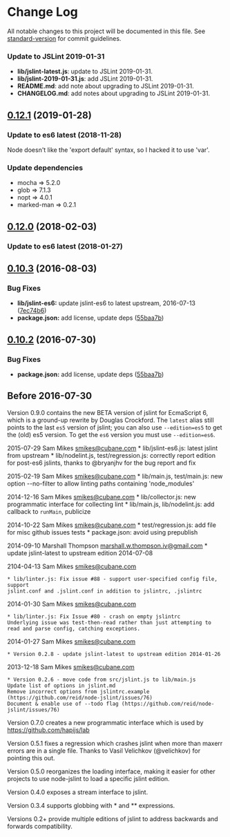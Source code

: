 # Change Log

All notable changes to this project will be documented in this file. See [standard-version](https://github.com/conventional-changelog/standard-version) for commit guidelines.

### Update to JSLint 2019-01-31
* **lib/jslint-latest.js**: update to JSLint 2019-01-31.
* **lib/jslint-2019-01-31.js**: add JSLint 2019-01-31.
* **README.md**: add note about upgrading to JSLint 2019-01-31.
* **CHANGELOG.md**: add notes about upgrading to JSLint 2019-01-31.

<a name="0.12.1"></a>
## [0.12.1](https://github.com/reid/node-jslint/compare/v0.12.0...v0.12.1) (2019-01-28)

### Update to es6 latest (2018-11-28)
 Node doesn't like the 'export default' syntax, so I hacked it to use 'var'.

### Update dependencies
 * mocha => 5.2.0
 * glob => 7.1.3
 * nopt => 4.0.1
 * marked-man => 0.2.1

<a name="0.12.0"></a>
## [0.12.0](https://github.com/reid/node-jslint/compare/v0.10.3...v0.12.0) (2018-02-03)

### Update to es6 latest (2018-01-27)

<a name="0.10.3"></a>
## [0.10.3](https://github.com/reid/node-jslint/compare/v0.10.1...v0.10.3) (2016-08-03)


### Bug Fixes

* **lib/jslint-es6:** update jslint-es6 to latest upstream, 2016-07-13 ([7ec74b6](https://github.com/reid/node-jslint/commit/7ec74b6))
* **package.json:** add license, update deps ([55baa7b](https://github.com/reid/node-jslint/commit/55baa7b))



<a name="0.10.2"></a>
## [0.10.2](https://github.com/reid/node-jslint/compare/v0.10.0...v0.10.2) (2016-07-30)


### Bug Fixes

* **package.json:** add license, update deps ([55baa7b](https://github.com/reid/node-jslint/commit/55baa7b))

## Before 2016-07-30

Version 0.9.0 contains the new BETA version of jslint for EcmaScript 6,
which is a ground-up rewrite by Douglas Crockford.  The `latest` alias
still points to the last `es5` version of jslint; you can also use
`--edition=es5` to get the (old) es5 version.  To get the `es6` version
you must use `--edition=es6`.

2015-07-29  Sam Mikes  <smikes@cubane.com>
        * lib/jslint-es6.js: latest jslint from upstream
        * lib/nodelint.js, test/regression.js: correctly report edition for post-es6 jslints,
        thanks to @bryanjhv for the bug report and fix

2015-02-19  Sam Mikes  <smikes@cubane.com>
	* lib/main.js, test/main.js: new option --no-filter to allow linting paths containing 'node_modules'

2014-12-16  Sam Mikes  <smikes@cubane.com>
	* lib/collector.js: new programmatic interface for collecting lint
	* lib/main.js, lib/nodelint.js: add callback to `runMain`, publicize

2014-10-22  Sam Mikes  <smikes@cubane.com>
	* test/regression.js: add file for misc github issues tests
	* package.json: avoid using prepublish

2014-09-10  Marshall Thompson <marshall.w.thompson.iv@gmail.com>
	* update jslint-latest to upstream edition 2014-07-08

2104-04-13  Sam Mikes  <smikes@cubane.com>

	* lib/linter.js: Fix issue #88 - support user-specified config file, support
 	jslint.conf and .jslint.conf in addition to jslintrc, .jslintrc

2014-01-30  Sam Mikes  <smikes@cubane.com>

	* lib/linter.js: Fix Issue #80 - crash on empty jslintrc
	Underlying issue was test-then-read rather than just attempting to
	read and parse config, catching exceptions.

2014-01-27  Sam Mikes  <smikes@cubane.com>

	* Version 0.2.8 - update jslint-latest to upstream edition 2014-01-26

2013-12-18  Sam Mikes  <smikes@cubane.com>

	* Version 0.2.6 - move code from src/jslint.js to lib/main.js
	Update list of options in jslint.md
	Remove incorrect options from jslintrc.example (https://github.com/reid/node-jslint/issues/76)
	Document & enable use of --todo flag (https://github.com/reid/node-jslint/issues/76)

Version 0.7.0 creates a new programmatic interface which is used by
https://github.com/hapijs/lab

Version 0.5.1 fixes a regression which crashes jslint when more than
maxerr errors are in a single file.  Thanks to Vasil Velichkov
(@velichkov) for pointing this out.

Version 0.5.0 reorganizes the loading interface, making it easier for
other projects to use node-jslint to load a specific jslint edition.

Version 0.4.0 exposes a stream interface to jslint.

Version 0.3.4 supports globbing with * and ** expressions.

Versions 0.2+ provide multiple editions of jslint to
address backwards and forwards compatibility.
